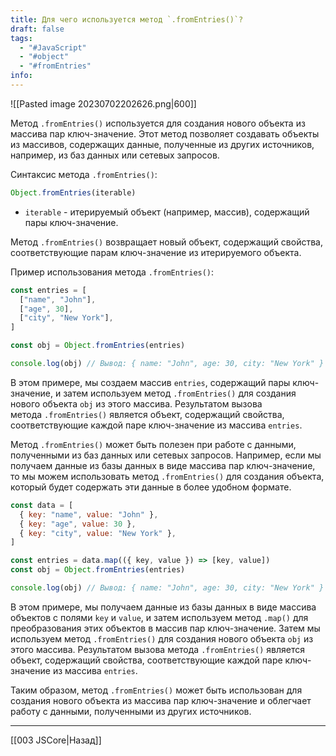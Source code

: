 ```yaml
---
title: Для чего используется метод `.fromEntries()`?
draft: false
tags:
  - "#JavaScript"
  - "#object"
  - "#fromEntries"
info:
---
```

![[Pasted image 20230702202626.png|600]]

Метод `.fromEntries()` используется для создания нового объекта из массива пар ключ-значение. Этот метод позволяет создавать объекты из массивов, содержащих данные, полученные из других источников, например, из баз данных или сетевых запросов.

Синтаксис метода `.fromEntries()`:

```javascript
Object.fromEntries(iterable)
```

- `iterable` - итерируемый объект (например, массив), содержащий пары ключ-значение.

Метод `.fromEntries()` возвращает новый объект, содержащий свойства, соответствующие парам ключ-значение из итерируемого объекта.

Пример использования метода `.fromEntries()`:

```javascript
const entries = [
  ["name", "John"],
  ["age", 30],
  ["city", "New York"],
]

const obj = Object.fromEntries(entries)

console.log(obj) // Вывод: { name: "John", age: 30, city: "New York" }
```

В этом примере, мы создаем массив `entries`, содержащий пары ключ-значение, и затем используем метод `.fromEntries()` для создания нового объекта `obj` из этого массива. Результатом вызова метода `.fromEntries()` является объект, содержащий свойства, соответствующие каждой паре ключ-значение из массива `entries`.

Метод `.fromEntries()` может быть полезен при работе с данными, полученными из баз данных или сетевых запросов. Например, если мы получаем данные из базы данных в виде массива пар ключ-значение, то мы можем использовать метод `.fromEntries()` для создания объекта, который будет содержать эти данные в более удобном формате.

```javascript
const data = [
  { key: "name", value: "John" },
  { key: "age", value: 30 },
  { key: "city", value: "New York" },
]

const entries = data.map(({ key, value }) => [key, value])
const obj = Object.fromEntries(entries)

console.log(obj) // Вывод: { name: "John", age: 30, city: "New York" }
```

В этом примере, мы получаем данные из базы данных в виде массива объектов с полями `key` и `value`, и затем используем метод `.map()` для преобразования этих объектов в массив пар ключ-значение. Затем мы используем метод `.fromEntries()` для создания нового объекта `obj` из этого массива. Результатом вызова метода `.fromEntries()` является объект, содержащий свойства, соответствующие каждой паре ключ-значение из массива `entries`.

Таким образом, метод `.fromEntries()` может быть использован для создания нового объекта из массива пар ключ-значение и облегчает работу с данными, полученными из других источников.

---

[[003 JSCore|Назад]]
